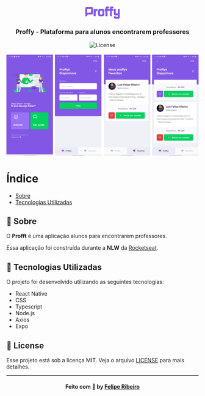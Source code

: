 <h3 align="center">
    <img alt="Logo" title="#logo" width="90.6px" src="./logo.png">
    <br><br>
    <b>Proffy - Plataforma para alunos encontrarem professores</b>  
    <br>
</h3>

<p align="center">
  <a>
  <img alt="License" src="https://img.shields.io/github/license/vitorserrano/ecoleta?color=%237519C1">
  <br><br>
<img alt="Foodfy" title="#logo" width="1718px" src="./screenshot.png">

  # Índice

- [Sobre](#sobre)
- [Tecnologias Utilizadas](#tecnologias-utilizadas)

<a id="sobre"></a>
  ## :bookmark: Sobre

O <strong>Profft</strong> é uma aplicação alunos para encontrarem professores.

Essa aplicação foi construída durante a <strong>NLW</strong> da [Rocketseat](https://rocketseat.com.br/). 

## :rocket: Tecnologias Utilizadas

O projeto foi desenvolvido utilizando as seguintes tecnologias:

* React Native
* CSS
* Typescript
* Node.js
* Axios
* Expo



## :memo: License

Esse projeto está sob a licença MIT. Veja o arquivo [LICENSE](LICENSE.md) para mais detalhes.

---

<h4 align="center">
    Feito com 💜 by <a href="https://www.linkedin.com/in/lfeliperibeiro/" target="_blank">Felipe Ribeiro</a>
</h4>